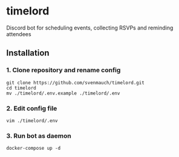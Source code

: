 # timelord
Discord bot for scheduling events, collecting RSVPs and reminding attendees

## Installation

### 1. Clone repository and rename config

```
git clone https://github.com/svenmauch/timelord.git
cd timelord
mv ./timelord/.env.example ./timelord/.env
```

### 2. Edit config file

```
vim ./timelord/.env
```

### 3. Run bot as daemon

```
docker-compose up -d
```